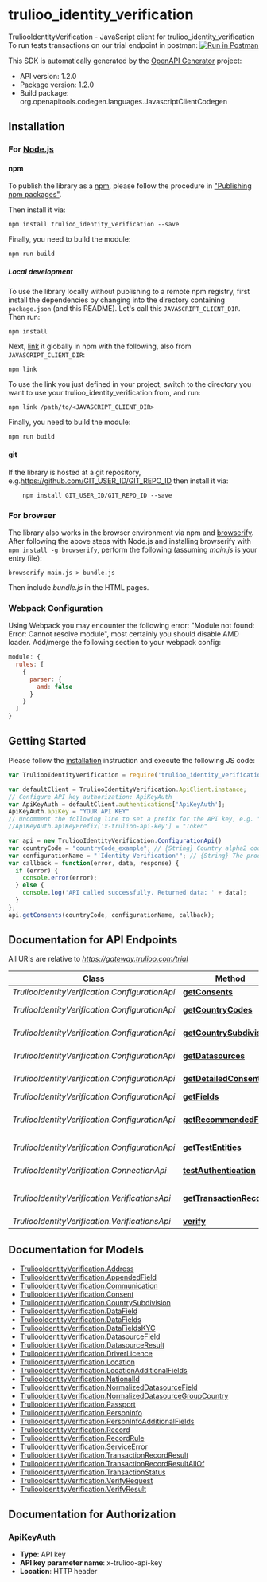 # trulioo_identity_verification

TruliooIdentityVerification - JavaScript client for trulioo_identity_verification
To run tests transactions on our trial endpoint in postman:
[![Run in Postman](https://run.pstmn.io/button.svg)](https://www.getpostman.com/run-collection/a58f438d101278e2bc62)

This SDK is automatically generated by the [OpenAPI Generator](https://openapi-generator.tech) project:

- API version: 1.2.0
- Package version: 1.2.0
- Build package: org.openapitools.codegen.languages.JavascriptClientCodegen

## Installation

### For [Node.js](https://nodejs.org/)

#### npm

To publish the library as a [npm](https://www.npmjs.com/), please follow the procedure in ["Publishing npm packages"](https://docs.npmjs.com/getting-started/publishing-npm-packages).

Then install it via:

```shell
npm install trulioo_identity_verification --save
```

Finally, you need to build the module:

```shell
npm run build
```

##### Local development

To use the library locally without publishing to a remote npm registry, first install the dependencies by changing into the directory containing `package.json` (and this README). Let's call this `JAVASCRIPT_CLIENT_DIR`. Then run:

```shell
npm install
```

Next, [link](https://docs.npmjs.com/cli/link) it globally in npm with the following, also from `JAVASCRIPT_CLIENT_DIR`:

```shell
npm link
```

To use the link you just defined in your project, switch to the directory you want to use your trulioo_identity_verification from, and run:

```shell
npm link /path/to/<JAVASCRIPT_CLIENT_DIR>
```

Finally, you need to build the module:

```shell
npm run build
```

#### git

If the library is hosted at a git repository, e.g.https://github.com/GIT_USER_ID/GIT_REPO_ID
then install it via:

```shell
    npm install GIT_USER_ID/GIT_REPO_ID --save
```

### For browser

The library also works in the browser environment via npm and [browserify](http://browserify.org/). After following
the above steps with Node.js and installing browserify with `npm install -g browserify`,
perform the following (assuming *main.js* is your entry file):

```shell
browserify main.js > bundle.js
```

Then include *bundle.js* in the HTML pages.

### Webpack Configuration

Using Webpack you may encounter the following error: "Module not found: Error:
Cannot resolve module", most certainly you should disable AMD loader. Add/merge
the following section to your webpack config:

```javascript
module: {
  rules: [
    {
      parser: {
        amd: false
      }
    }
  ]
}
```

## Getting Started

Please follow the [installation](#installation) instruction and execute the following JS code:

```javascript
var TruliooIdentityVerification = require('trulioo_identity_verification');

var defaultClient = TruliooIdentityVerification.ApiClient.instance;
// Configure API key authorization: ApiKeyAuth
var ApiKeyAuth = defaultClient.authentications['ApiKeyAuth'];
ApiKeyAuth.apiKey = "YOUR API KEY"
// Uncomment the following line to set a prefix for the API key, e.g. "Token" (defaults to null)
//ApiKeyAuth.apiKeyPrefix['x-trulioo-api-key'] = "Token"

var api = new TruliooIdentityVerification.ConfigurationApi()
var countryCode = "countryCode_example"; // {String} Country alpha2 code
var configurationName = "'Identity Verification'"; // {String} The product configuration. Currently \"Identity Verification\" for all products.
var callback = function(error, data, response) {
  if (error) {
    console.error(error);
  } else {
    console.log('API called successfully. Returned data: ' + data);
  }
};
api.getConsents(countryCode, configurationName, callback);

```

## Documentation for API Endpoints

All URIs are relative to *https://gateway.trulioo.com/trial*

Class | Method | HTTP request | Description
------------ | ------------- | ------------- | -------------
*TruliooIdentityVerification.ConfigurationApi* | [**getConsents**](docs/ConfigurationApi.md#getConsents) | **GET** /configuration/v1/consents/{configurationName}/{countryCode} | Get Consents
*TruliooIdentityVerification.ConfigurationApi* | [**getCountryCodes**](docs/ConfigurationApi.md#getCountryCodes) | **GET** /configuration/v1/countrycodes/{configurationName} | Get Country Codes
*TruliooIdentityVerification.ConfigurationApi* | [**getCountrySubdivisions**](docs/ConfigurationApi.md#getCountrySubdivisions) | **GET** /configuration/v1/countrysubdivisions/{countryCode} | Get Country Subdivisions
*TruliooIdentityVerification.ConfigurationApi* | [**getDatasources**](docs/ConfigurationApi.md#getDatasources) | **GET** /configuration/v1/datasources/{configurationName}/{countryCode} | Get Datasources
*TruliooIdentityVerification.ConfigurationApi* | [**getDetailedConsents**](docs/ConfigurationApi.md#getDetailedConsents) | **GET** /configuration/v1/detailedConsents/{configurationName}/{countryCode} | Get Detailed Consents
*TruliooIdentityVerification.ConfigurationApi* | [**getFields**](docs/ConfigurationApi.md#getFields) | **GET** /configuration/v1/fields/{configurationName}/{countryCode} | Get Fields
*TruliooIdentityVerification.ConfigurationApi* | [**getRecommendedFields**](docs/ConfigurationApi.md#getRecommendedFields) | **GET** /configuration/v1/recommendedfields/{configurationName}/{countryCode} | Get Recommended Fields
*TruliooIdentityVerification.ConfigurationApi* | [**getTestEntities**](docs/ConfigurationApi.md#getTestEntities) | **GET** /configuration/v1/testentities/{configurationName}/{countryCode} | Get Test Entities
*TruliooIdentityVerification.ConnectionApi* | [**testAuthentication**](docs/ConnectionApi.md#testAuthentication) | **GET** /connection/v1/testauthentication | Test Authentication
*TruliooIdentityVerification.VerificationsApi* | [**getTransactionRecord**](docs/VerificationsApi.md#getTransactionRecord) | **GET** /verifications/v1/transactionrecord/{id} | Get Transaction Record
*TruliooIdentityVerification.VerificationsApi* | [**verify**](docs/VerificationsApi.md#verify) | **POST** /verifications/v1/verify | Verify


## Documentation for Models

 - [TruliooIdentityVerification.Address](docs/Address.md)
 - [TruliooIdentityVerification.AppendedField](docs/AppendedField.md)
 - [TruliooIdentityVerification.Communication](docs/Communication.md)
 - [TruliooIdentityVerification.Consent](docs/Consent.md)
 - [TruliooIdentityVerification.CountrySubdivision](docs/CountrySubdivision.md)
 - [TruliooIdentityVerification.DataField](docs/DataField.md)
 - [TruliooIdentityVerification.DataFields](docs/DataFields.md)
 - [TruliooIdentityVerification.DataFieldsKYC](docs/DataFieldsKYC.md)
 - [TruliooIdentityVerification.DatasourceField](docs/DatasourceField.md)
 - [TruliooIdentityVerification.DatasourceResult](docs/DatasourceResult.md)
 - [TruliooIdentityVerification.DriverLicence](docs/DriverLicence.md)
 - [TruliooIdentityVerification.Location](docs/Location.md)
 - [TruliooIdentityVerification.LocationAdditionalFields](docs/LocationAdditionalFields.md)
 - [TruliooIdentityVerification.NationalId](docs/NationalId.md)
 - [TruliooIdentityVerification.NormalizedDatasourceField](docs/NormalizedDatasourceField.md)
 - [TruliooIdentityVerification.NormalizedDatasourceGroupCountry](docs/NormalizedDatasourceGroupCountry.md)
 - [TruliooIdentityVerification.Passport](docs/Passport.md)
 - [TruliooIdentityVerification.PersonInfo](docs/PersonInfo.md)
 - [TruliooIdentityVerification.PersonInfoAdditionalFields](docs/PersonInfoAdditionalFields.md)
 - [TruliooIdentityVerification.Record](docs/Record.md)
 - [TruliooIdentityVerification.RecordRule](docs/RecordRule.md)
 - [TruliooIdentityVerification.ServiceError](docs/ServiceError.md)
 - [TruliooIdentityVerification.TransactionRecordResult](docs/TransactionRecordResult.md)
 - [TruliooIdentityVerification.TransactionRecordResultAllOf](docs/TransactionRecordResultAllOf.md)
 - [TruliooIdentityVerification.TransactionStatus](docs/TransactionStatus.md)
 - [TruliooIdentityVerification.VerifyRequest](docs/VerifyRequest.md)
 - [TruliooIdentityVerification.VerifyResult](docs/VerifyResult.md)


## Documentation for Authorization



### ApiKeyAuth


- **Type**: API key
- **API key parameter name**: x-trulioo-api-key
- **Location**: HTTP header

